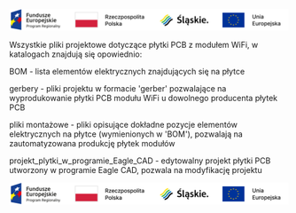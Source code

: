 ![Unia](./unia.png)

Wszystkie pliki projektowe dotyczące płytki PCB z modułem WiFi, w katalogach znajdują się opowiednio:

BOM - lista elementów elektrycznych znajdujących się na płytce

gerbery - pliki projektu w formacie 'gerber' pozwalające na wyprodukowanie płytki PCB modułu WiFi u dowolnego producenta płytek PCB

pliki montażowe - pliki opisujące dokładne pozycje elementów elektrycznych na płytce (wymienionych w 'BOM'), pozwalają na zautomatyzowana produkcję płytek modułów

projekt_plytki_w_programie_Eagle_CAD - edytowalny projekt płytki PCB utworzony w programie Eagle CAD, pozwala na modyfikację projektu

![Unia](./unia.png)